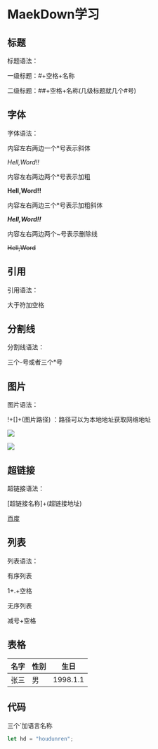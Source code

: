 # MaekDown学习

## 标题

标题语法：

一级标题：#+空格+名称

二级标题：##+空格+名称(几级标题就几个#号)

## 字体

字体语法：

内容左右两边一个*号表示斜体

*Hell,Word!!*

内容左右两边两个*号表示加粗

**Hell,Word!!**

内容左右两边三个*号表示加粗斜体

***Hell,Word!!***

内容左右两边两个~号表示删除线

~~Hell,Word~~

## 引用

引用语法：

大于符加空格

## 分割线

分割线语法：

三个-号或者三个*号

## 图片

图片语法：

!+[]+(图片路径) ：路径可以为本地地址获取网络地址

<img src="D:\共享文件\img\大杂烩壁纸200\wallhaven-276390.jpg" style="zoom:Infinity%;" />

![](https://edu-image.nosdn.127.net/36edbefe26aa457a9ca30bae715abc62.png?imageView&quality=100&type=webp&lossless=1)

## 超链接

超链接语法：

[超链接名称]+(超链接地址)

[百度](https://baidu.com)

## 列表

列表语法：

有序列表

1+.+空格

无序列表

减号+空格

## 表格

| 名字 | 性别 | 生日     |
| ---- | ---- | -------- |
| 张三 | 男   | 1998.1.1 |



## 代码

三个`加语言名称

```javascript
let hd = "houdunren";
```



